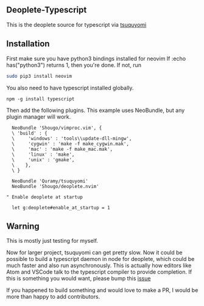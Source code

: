 ## Deoplete-Typescript

This is the deoplete source for typescript via [tsuquyomi](https://github.com/Quramy/tsuquyomi)

## Installation

First make sure you have python3 bindings installed for neovim
If :echo has("python3") returns 1, then you're done.
If not, run

```bash
sudo pip3 install neovim
```

You also need to have typescript installed globally.

```
npm -g install typescript

```

Then add the following plugins. This example uses NeoBundle, but any plugin manager will work.

```viml
  NeoBundle 'Shougo/vimproc.vim', {
  \ 'build' : {
  \     'windows' : 'tools\\update-dll-mingw',
  \     'cygwin' : 'make -f make_cygwin.mak',
  \     'mac' : 'make -f make_mac.mak',
  \     'linux' : 'make',
  \     'unix' : 'gmake',
  \    },
  \ }

  NeoBundle 'Quramy/tsuquyomi'
  NeoBundle 'Shougo/deoplete.nvim'

" Enable deoplete at startup

  let g:deoplete#enable_at_startup = 1
```

## Warning

This is mostly just testing for myself.

Now for larger project, tsuquyomi can get pretty slow. Now it could be possible to build a typescript daemon in node for deoplete, which could be much faster and also run asynchronously. This is actually how editors like Atom and VSCode talk to the typescript compiler to provide completion. If this is something you would want, please bump this [issue](https://github.com/Quramy/tsuquyomi/issues/57)

If you happened to build something and would love to make a PR, I would be more than happy to add contributors.
